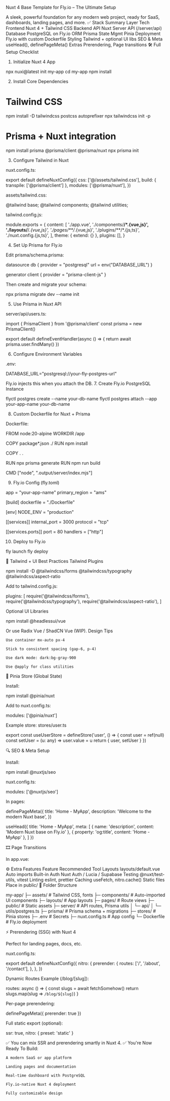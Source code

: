 Nuxt 4 Base Template for Fly.io – The Ultimate Setup

A sleek, powerful foundation for any modern web project, ready for SaaS, dashboards, landing pages, and more.
✅ Stack Summary
Layer	Tech
Frontend	Nuxt 4 + Tailwind CSS
Backend API	Nuxt Server API (/server/api)
Database	PostgreSQL on Fly.io
ORM	Prisma
State Mgmt	Pinia
Deployment	Fly.io with custom Dockerfile
Styling	Tailwind + optional UI libs
SEO & Meta	useHead(), definePageMeta()
Extras	Prerendering, Page transitions
🛠 Full Setup Checklist
1. Initialize Nuxt 4 App

npx nuxi@latest init my-app
cd my-app
npm install

2. Install Core Dependencies

# Tailwind CSS
npm install -D tailwindcss postcss autoprefixer
npx tailwindcss init -p

# Prisma + Nuxt integration
npm install prisma @prisma/client @prisma/nuxt
npx prisma init

3. Configure Tailwind in Nuxt

nuxt.config.ts:

export default defineNuxtConfig({
  css: ['@/assets/tailwind.css'],
  build: { transpile: ['@prisma/client'] },
  modules: ['@prisma/nuxt'],
})

assets/tailwind.css:

@tailwind base;
@tailwind components;
@tailwind utilities;

tailwind.config.js:

module.exports = {
  content: [
    './app.vue',
    './components/**/*.{vue,js}',
    './layouts/**/*.{vue,js}',
    './pages/**/*.{vue,js}',
    './plugins/**/*.{js,ts}',
    './nuxt.config.{js,ts}',
  ],
  theme: { extend: {} },
  plugins: [],
}

4. Set Up Prisma for Fly.io

Edit prisma/schema.prisma:

datasource db {
  provider = "postgresql"
  url      = env("DATABASE_URL")
}

generator client {
  provider = "prisma-client-js"
}

Then create and migrate your schema:

npx prisma migrate dev --name init

5. Use Prisma in Nuxt API

server/api/users.ts:

import { PrismaClient } from '@prisma/client'
const prisma = new PrismaClient()

export default defineEventHandler(async () => {
  return await prisma.user.findMany()
})

6. Configure Environment Variables

.env:

DATABASE_URL="postgresql://your-fly-postgres-url"

Fly.io injects this when you attach the DB.
7. Create Fly.io PostgreSQL Instance

flyctl postgres create --name your-db-name
flyctl postgres attach --app your-app-name your-db-name

8. Custom Dockerfile for Nuxt + Prisma

Dockerfile:

FROM node:20-alpine
WORKDIR /app

COPY package*.json ./
RUN npm install

COPY . .

RUN npx prisma generate
RUN npm run build

CMD ["node", ".output/server/index.mjs"]

9. Fly.io Config (fly.toml)

app = "your-app-name"
primary_region = "ams"

[build]
  dockerfile = "./Dockerfile"

[env]
  NODE_ENV = "production"

[[services]]
  internal_port = 3000
  protocol = "tcp"

  [[services.ports]]
    port = 80
    handlers = ["http"]

10. Deploy to Fly.io

fly launch
fly deploy

🎨 Tailwind + UI Best Practices
Tailwind Plugins

npm install -D @tailwindcss/forms @tailwindcss/typography @tailwindcss/aspect-ratio

Add to tailwind.config.js:

plugins: [
  require('@tailwindcss/forms'),
  require('@tailwindcss/typography'),
  require('@tailwindcss/aspect-ratio'),
]

Optional UI Libraries

npm install @headlessui/vue

Or use Radix Vue / ShadCN Vue (WIP).
Design Tips

    Use container mx-auto px-4

    Stick to consistent spacing (gap-6, p-4)

    Use dark mode: dark:bg-gray-900

    Use @apply for class utilities

🔁 Pinia Store (Global State)

Install:

npm install @pinia/nuxt

Add to nuxt.config.ts:

modules: ['@pinia/nuxt']

Example store: stores/user.ts

export const useUserStore = defineStore('user', () => {
  const user = ref(null)
  const setUser = (u: any) => user.value = u
  return { user, setUser }
})

🔍 SEO & Meta Setup

Install:

npm install @nuxtjs/seo

nuxt.config.ts:

modules: ['@nuxtjs/seo']

In pages:

definePageMeta({
  title: 'Home - MyApp',
  description: 'Welcome to the modern Nuxt base',
})

useHead({
  title: 'Home - MyApp',
  meta: [
    { name: 'description', content: 'Modern Nuxt base on Fly.io' },
    { property: 'og:title', content: 'Home - MyApp' },
  ]
})

🎞️ Page Transitions

In app.vue:

<template>
  <NuxtLayout>
    <NuxtPage :transition="{ name: 'fade', mode: 'out-in' }" />
  </NuxtLayout>
</template>

<style>
.page-enter-active, .page-leave-active {
  transition: opacity 0.4s;
}
.page-enter-from, .page-leave-to {
  opacity: 0;
}
</style>

⚙️ Extra Features
Feature	Recommended Tool
Layouts	layouts/default.vue
Auto imports	Built-in
Auth	Nuxt Auth / Lucia / Supabase
Testing	@nuxt/test-utils, vitest
Linting	eslint, prettier
Caching	useFetch, nitro.cache()
Static files	Place in public/
🧱 Folder Structure

my-app/
├─ assets/           # Tailwind CSS, fonts
├─ components/       # Auto-imported UI components
├─ layouts/          # App layouts
├─ pages/            # Route views
├─ public/           # Static assets
├─ server/           # API routes, Prisma utils
│  └─ api/
│  └─ utils/postgres.ts
├─ prisma/           # Prisma schema + migrations
├─ stores/           # Pinia stores
├─ .env              # Secrets
├─ nuxt.config.ts    # App config
└─ Dockerfile        # Fly.io deployment

⚡ Prerendering (SSG) with Nuxt 4

Perfect for landing pages, docs, etc.

nuxt.config.ts:

export default defineNuxtConfig({
  nitro: {
    prerender: {
      routes: ['/', '/about', '/contact'],
    },
  },
})

Dynamic Routes Example (/blog/[slug]):

routes: async () => {
  const slugs = await fetchSomehow()
  return slugs.map(slug => `/blog/${slug}`)
}

Per-page prerendering:

definePageMeta({ prerender: true })

Full static export (optional):

ssr: true,
nitro: { preset: 'static' }

✅ You can mix SSR and prerendering smartly in Nuxt 4.
✅ You're Now Ready To Build:

    A modern SaaS or app platform

    Landing pages and documentation

    Real-time dashboard with PostgreSQL

    Fly.io-native Nuxt 4 deployment

    Fully customizable design
